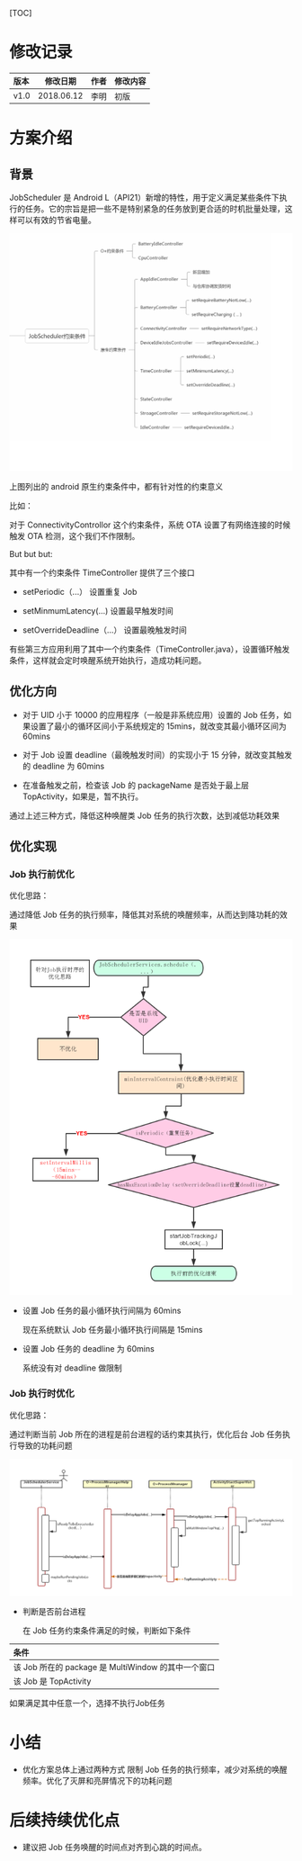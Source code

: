 [TOC]

# 修改记录

| 版本 | 修改日期 | 作者 | 修改内容 |
| :---| ----------| ---- | ---- |
| v1.0 | 2018.06.12 |李明 | 初版 |


# 方案介绍

## 背景

 JobScheduler 是 Android L（API21）新增的特性，用于定义满足某些条件下执行的任务。它的宗旨是把一些不是特别紧急的任务放到更合适的时机批量处理，这样可以有效的节省电量。

![image](res/android_job_schedule_option.png)

上图列出的 android 原生约束条件中，都有针对性的约束意义

比如：

对于 ConnectivityControllor 这个约束条件，系统 OTA 设置了有网络连接的时候触发 OTA 检测，这个我们不作限制。

But but but:

其中有一个约束条件 TimeController 提供了三个接口

- setPeriodic（...） 设置重复 Job

- setMinmumLatency(...) 设置最早触发时间

- setOverrideDeadline（...） 设置最晚触发时间

有些第三方应用利用了其中一个约束条件（TimeController.java），设置循环触发条件，这样就会定时唤醒系统开始执行，造成功耗问题。


## 优化方向
- 对于 UID 小于 10000 的应用程序（一般是非系统应用）设置的 Job 任务，如果设置了最小的循环区间小于系统规定的 15mins，就改变其最小循环区间为 60mins

- 对于 Job 设置 deadline（最晚触发时间）的实现小于 15 分钟，就改变其触发的 deadline 为 60mins

- 在准备触发之前，检查该 Job 的 packageName 是否处于最上层 TopActivity，如果是，暂不执行。

通过上述三种方式，降低这种唤醒类 Job 任务的执行次数，达到减低功耗效果


## 优化实现

### Job 执行前优化
优化思路：

通过降低 Job 任务的执行频率，降低其对系统的唤醒频率，从而达到降功耗的效果

![image](res/freeme_job_schedule_optimization.png)

- 设置 Job 任务的最小循环执行间隔为 60mins

  现在系统默认 Job 任务最小循环执行间隔是 15mins

- 设置 Job 任务的 deadline 为 60mins

  系统没有对 deadline 做限制


### Job 执行时优化

优化思路：

通过判断当前 Job 所在的进程是前台进程的话约束其执行，优化后台 Job 任务执行导致的功耗问题

![image](res/freeme_job_running_optimization.png)

- 判断是否前台进程

  在 Job 任务约束条件满足的时候，判断如下条件

| 条件 |
| :---| 
|  该 Job 所在的 package 是 MultiWindow 的其中一个窗口 |
|  该 Job 是 TopActivity | 


   如果满足其中任意一个，选择不执行Job任务

# 小结

- 优化方案总体上通过两种方式 限制 Job 任务的执行频率，减少对系统的唤醒频率。优化了灭屏和亮屏情况下的功耗问题

# 后续持续优化点

- 建议把 Job 任务唤醒的时间点对齐到心跳的时间点。